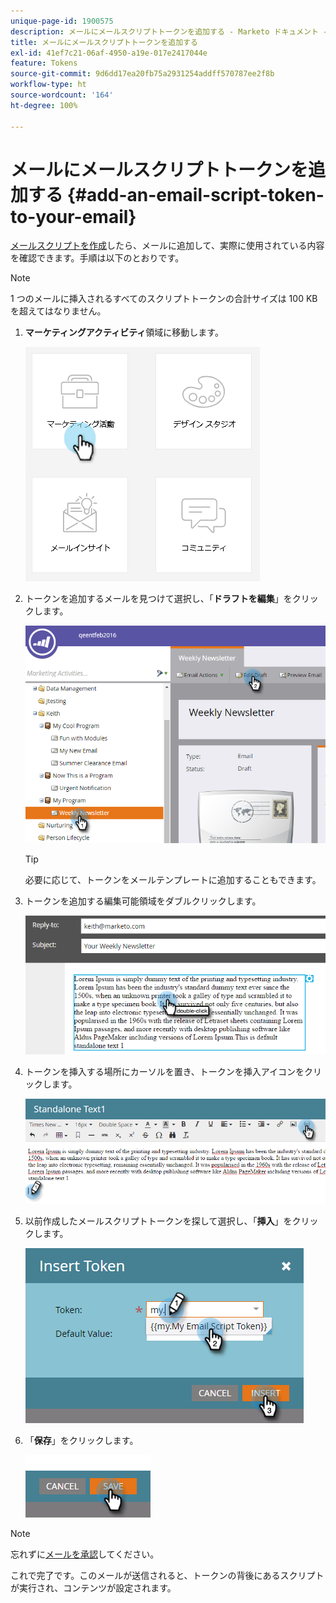 ```yaml
---
unique-page-id: 1900575
description: メールにメールスクリプトトークンを追加する - Marketo ドキュメント - 製品ドキュメント
title: メールにメールスクリプトトークンを追加する
exl-id: 41ef7c21-06af-4950-a19e-017e2417044e
feature: Tokens
source-git-commit: 9d6dd17ea20fb75a2931254addff570787ee2f8b
workflow-type: ht
source-wordcount: '164'
ht-degree: 100%

---
```


# メールにメールスクリプトトークンを追加する {#add-an-email-script-token-to-your-email}

[メールスクリプトを作成](/help/marketo/product-docs/email-marketing/general/using-tokens/create-an-email-script-token.md)したら、メールに追加して、実際に使用されている内容を確認できます。手順は以下のとおりです。

>[!NOTE]
>
>1 つのメールに挿入されるすべてのスクリプトトークンの合計サイズは 100 KB を超えてはなりません。

1. **マーケティングアクティビティ**&#x200B;領域に移動します。

   ![](assets/one-2.png)

1. トークンを追加するメールを見つけて選択し、「**ドラフトを編集**」をクリックします。

   ![](assets/two-2.png)

   >[!TIP]
   >
   >必要に応じて、トークンをメールテンプレートに追加することもできます。

1. トークンを追加する編集可能領域をダブルクリックします。

   ![](assets/three-2.png)

1. トークンを挿入する場所にカーソルを置き、トークンを挿入アイコンをクリックします。

   ![](assets/four-2.png)

1. 以前作成したメールスクリプトトークンを探して選択し、「**挿入**」をクリックします。

   ![](assets/five-1.png)

1. 「**保存**」をクリックします。

   ![](assets/six.png)

>[!NOTE]
>
>忘れずに[メールを承認](/help/marketo/product-docs/email-marketing/general/creating-an-email/approve-an-email.md)してください。

これで完了です。このメールが送信されると、トークンの背後にあるスクリプトが実行され、コンテンツが設定されます。
